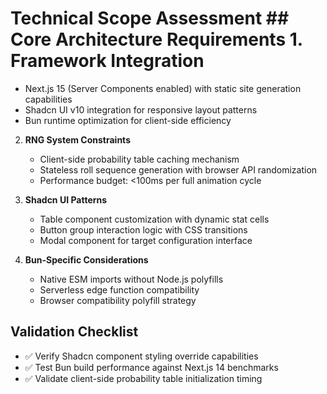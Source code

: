 # Technical Scope Assessment ## Core Architecture Requirements 1. **Framework Integration**  
   - Next.js 15 (Server Components enabled) with static site generation capabilities  
   - Shadcn UI v10 integration for responsive layout patterns  
   - Bun runtime optimization for client-side efficiency  

2. **RNG System Constraints**  
   - Client-side probability table caching mechanism  
   - Stateless roll sequence generation with browser API randomization  
   - Performance budget: <100ms per full animation cycle  

3. **Shadcn UI Patterns**  
   - Table component customization with dynamic stat cells  
   - Button group interaction logic with CSS transitions  
   - Modal component for target configuration interface  

4. **Bun-Specific Considerations**  
   - Native ESM imports without Node.js polyfills  
   - Serverless edge function compatibility  
   - Browser compatibility polyfill strategy  

## Validation Checklist  
- ✅ Verify Shadcn component styling override capabilities  
- ✅ Test Bun build performance against Next.js 14 benchmarks  
- ✅ Validate client-side probability table initialization timing  